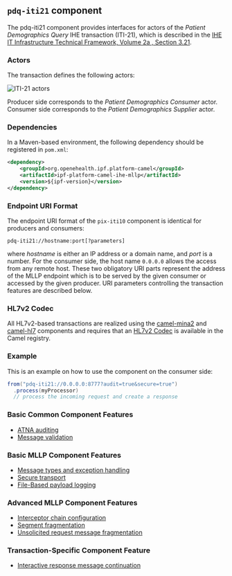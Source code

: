 
## `pdq-iti21` component

The pdq-iti21 component provides interfaces for actors of the *Patient Demographics Query* IHE transaction (ITI-21),
which is described in the [IHE IT Infrastructure Technical Framework, Volume 2a , Section 3.21](http://ihe.net/uploadedFiles/Documents/ITI/IHE_ITI_TF_Vol2a.pdf).

### Actors

The transaction defines the following actors:

![ITI-21 actors](images/iti21.png)

Producer side corresponds to the *Patient Demographics Consumer* actor.
Consumer side corresponds to the *Patient Demographics Supplier* actor.

### Dependencies

In a Maven-based environment, the following dependency should be registered in `pom.xml`:

```xml
<dependency>
    <groupId>org.openehealth.ipf.platform-camel</groupId>
    <artifactId>ipf-platform-camel-ihe-mllp</artifactId>
    <version>${ipf-version}</version>
</dependency>
```

### Endpoint URI Format

The endpoint URI format of the `pix-iti10` component is identical for producers and consumers:

```
pdq-iti21://hostname:port[?parameters]
```

where *hostname* is either an IP address or a domain name, and *port* is a number. For the consumer side, the host name
`0.0.0.0` allows the access from any remote host.
These two obligatory URI parts represent the address of the MLLP endpoint which is to be served by the given consumer or
accessed by the given producer. URI parameters controlling the transaction features are described below.


### HL7v2 Codec

All HL7v2-based transactions are realized using the [camel-mina2](http://camel.apache.org/mina2.html) and [camel-hl7](http://camel.apache.org/hl7.html)
components and requires that an [HL7v2 Codec](codec.html) is available in the Camel registry.

### Example

This is an example on how to use the component on the consumer side:

```java
from("pdq-iti21://0.0.0.0:8777?audit=true&secure=true")
  .process(myProcessor)
  // process the incoming request and create a response
```

### Basic Common Component Features

* [ATNA auditing]
* [Message validation]

### Basic MLLP Component Features

* [Message types and exception handling]
* [Secure transport]
* [File-Based payload logging]

### Advanced MLLP Component Features

* [Interceptor chain configuration]
* [Segment fragmentation]
* [Unsolicited request message fragmentation]

### Transaction-Specific Component Feature

* [Interactive response message continuation]



[ATNA auditing]: ../atna.html
[Message validation]: ../messageValidation.html
[HL7v2 Codec]: codec.html
[Message types and exception handling]: messageTypes.html
[Secure transport]: secureTransport.html
[File-Based payload logging]: payloadLogging.html
[Interceptor chain configuration]: interceptorChain.html
[Segment fragmentation]: segmentFragmentation.html
[Unsolicited request message fragmentation]: unsolicitedFragmentation.html
[Interactive response message continuation]: interactiveContinuation.html
